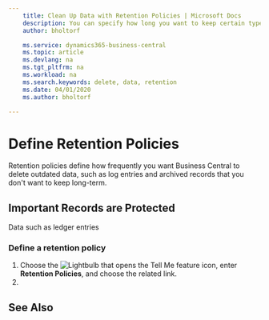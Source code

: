 ```yaml
---
    title: Clean Up Data with Retention Policies | Microsoft Docs
    description: You can specify how long you want to keep certain types of data.
    author: bholtorf

    ms.service: dynamics365-business-central
    ms.topic: article
    ms.devlang: na
    ms.tgt_pltfrm: na
    ms.workload: na
    ms.search.keywords: delete, data, retention
    ms.date: 04/01/2020
    ms.author: bholtorf

---
```


# Define Retention Policies
Retention policies define how frequently you want Business Central to delete outdated data, such as log entries and archived records that you don't want to keep long-term.

## Important Records are Protected
Data such as ledger entries

### Define a retention policy
1. Choose the ![Lightbulb that opens the Tell Me feature](media/ui-search/search_small.png "Tell me what you want to do") icon, enter **Retention Policies**, and choose the related link.
2. 

## See Also